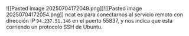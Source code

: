 ![[Pasted image 20250704172049.png]]![[Pasted image 20250704172054.png]]
ncat es para conectarnos al servicio remoto con dirección IP `94.237.51.146` en el puerto 55837, y nos indica que esta corriendo un protocolo SSH de Ubuntu.